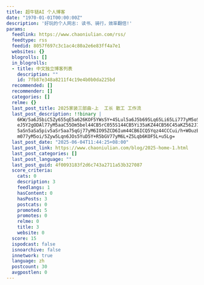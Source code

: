 ```yaml
---
title: 超牛链AI 个人博客
date: "1970-01-01T00:00:00Z"
description: '好玩的个人网志: 读书、骑行，效率翻倍!'
params:
  feedlink: https://www.chaoniulian.com/rss/
  feedtype: rss
  feedid: 8057f697c3c1ac4c80a2e6e83ff4a7e1
  websites: {}
  blogrolls: []
  in_blogrolls:
  - title: 中文独立博客列表
    description: ""
    id: 7fb87e348a8211f4c19e4b0b0da225bd
  recommended: []
  recommender: []
  categories: []
  relme: {}
  last_post_title: 2025家装三部曲-上  工长 散工 工作流
  last_post_description: !!binary |
    6KW/5a6J5biC5Zy655qE5a626KOF5YWs5Y+45Lul5a6J5b695Lq65Li65Li777yM5oSf6K
    eJ5Y2gODAl77yM5aaC55Om5bel44CB5rC055S144CB5Yi35aKZ44CB56C45aKZ562J77yM
    5aSn5aSa5piv5aSr5aa75qGj77yM6IO95ZCD6Ium44CB6ICQ5Yqz44CCCui/h+WOuzEw5b
    m077yM5oi/5Zyw5Lqn6JOs5YuD5Y+R5bGV77yM6L+Z5Lqb6KOF5L+u5Lg=
  last_post_date: "2025-06-04T11:44:25+08:00"
  last_post_link: https://www.chaoniulian.com/blog/2025-home-1.html
  last_post_categories: []
  last_post_language: ""
  last_post_guid: 4f0093183f2d6c743a2711a53b327087
  score_criteria:
    cats: 0
    description: 3
    feedlangs: 1
    hasContent: 0
    hasPosts: 3
    postcats: 0
    promoted: 5
    promotes: 0
    relme: 0
    title: 3
    website: 0
  score: 15
  ispodcast: false
  isnoarchive: false
  innetwork: true
  language: zh
  postcount: 30
  avgpostlen: 0
---
```

